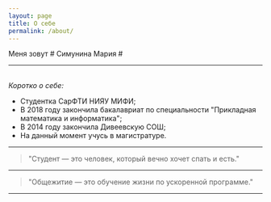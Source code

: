 ```yaml
---
layout: page
title: О себе
permalink: /about/
---
```

Меня зовут # Симунина Мария #  
* * * * *  
[](https://cs5.pikabu.ru/post_img/big/2015/05/15/4/1431663901_1246519565.jpg "Студенты")  
_Коротко о себе:_  
* Студентка СарФТИ НИЯУ МИФИ;  
* В 2018 году закончила бакалавриат по специальности "Прикладная математика и информатика";    
* В 2014 году закончила Дивеевскую СОШ;   
* На данный момент учусь в магистратуре.  
[](https://ss.metronews.ru/userfiles/materials/88/883727/858x540.jpg "Магистр")

* * * * *  
>"Студент — это человек, который вечно хочет спать и есть."  
[](https://nyamkin.ru/sites/default/files/sovet/photo/koshke-ochen-ploho.jpg "Кот и Сон")  

* * * * *  
>"Общежитие — это обучение жизни по ускоренной программе."  
[](C:\Users\DNS!\Desktop\kot_kniga_ochki_71986_1920x1200.jpg "Кот с книгой")  
* * * * *  
